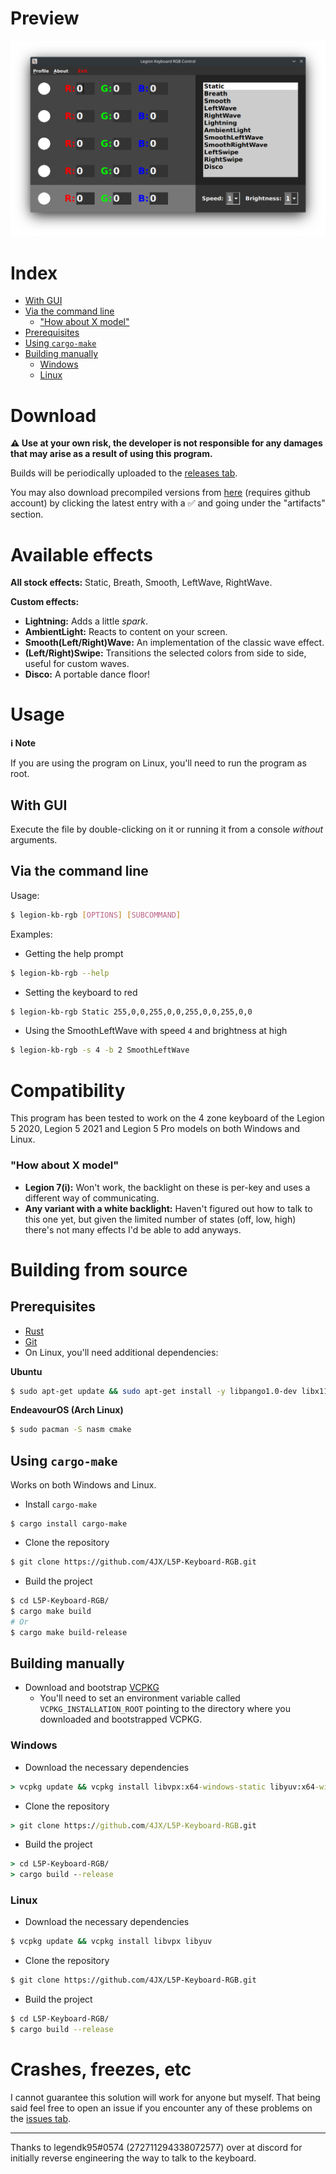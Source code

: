 # Preview

![Preview](https://github.com/4JX/L5P-Keyboard-RGB/blob/main/Preview.png)

# Index

- [With GUI](#with-gui)
- [Via the command line](#via-the-command-line)
  - ["How about X model"](#how-about-x-model)
- [Prerequisites](#prerequisites)
- [Using `cargo-make`](#using-cargo-make)
- [Building manually](#building-manually)
  - [Windows](#windows)
  - [Linux](#linux)

# Download

**⚠️ Use at your own risk, the developer is not responsible for any damages that may arise as a result of using this program.**

Builds will be periodically uploaded to the [releases tab](https://github.com/4JX/L5P-Keyboard-RGB/releases).

You may also download precompiled versions from [here](https://github.com/4JX/L5P-Keyboard-RGB/actions/workflows/release-rust.yml) (requires github account) by clicking the latest entry with a ✅ and going under the "artifacts" section.

# Available effects

**All stock effects:** Static, Breath, Smooth, LeftWave, RightWave.

**Custom effects:**

- **Lightning:** Adds a little _spark_.
- **AmbientLight:** Reacts to content on your screen.
- **Smooth(Left/Right)Wave:** An implementation of the classic wave effect.
- **(Left/Right)Swipe:** Transitions the selected colors from side to side, useful for custom waves.
- **Disco:** A portable dance floor!

# Usage

**ℹ️ Note**

If you are using the program on Linux, you'll need to run the program as root.

## With GUI

Execute the file by double-clicking on it or running it from a console _without_ arguments.

## Via the command line

Usage:

```sh
$ legion-kb-rgb [OPTIONS] [SUBCOMMAND]
```

Examples:

- Getting the help prompt

```sh
$ legion-kb-rgb --help
```

- Setting the keyboard to red

```sh
$ legion-kb-rgb Static 255,0,0,255,0,0,255,0,0,255,0,0
```

- Using the SmoothLeftWave with speed `4` and brightness at high

```sh
$ legion-kb-rgb -s 4 -b 2 SmoothLeftWave
```

# Compatibility

This program has been tested to work on the 4 zone keyboard of the Legion 5 2020, Legion 5 2021 and Legion 5 Pro models on both Windows and Linux.

### "How about X model"

- **Legion 7(i):** Won't work, the backlight on these is per-key and uses a different way of communicating.
- **Any variant with a white backlight:** Haven't figured out how to talk to this one yet, but given the limited number of states (off, low, high) there's not many effects I'd be able to add anyways.

# Building from source

## Prerequisites

- [Rust](https://www.rust-lang.org/tools/install)
- [Git](https://git-scm.com/downloads)
- On Linux, you'll need additional dependencies:

**Ubuntu**

```sh
$ sudo apt-get update && sudo apt-get install -y libpango1.0-dev libx11-dev libxext-dev libxft-dev libxinerama-dev libxcursor-dev libxrender-dev libxfixes-dev libudev-dev nasm libxcb-randr0-dev libusb-1.0-0-dev libdbus-1-dev
```

**EndeavourOS (Arch Linux)**

```sh
$ sudo pacman -S nasm cmake
```

## Using `cargo-make`

Works on both Windows and Linux.

- Install `cargo-make`

```
$ cargo install cargo-make
```

- Clone the repository

```sh
$ git clone https://github.com/4JX/L5P-Keyboard-RGB.git
```

- Build the project

```sh
$ cd L5P-Keyboard-RGB/
$ cargo make build
# Or
$ cargo make build-release
```

## Building manually

- Download and bootstrap [VCPKG](https://github.com/Microsoft/vcpkg#getting-started)
  - You'll need to set an environment variable called `VCPKG_INSTALLATION_ROOT` pointing to the directory where you downloaded and bootstrapped VCPKG.

### Windows

- Download the necessary dependencies

```cmd
> vcpkg update && vcpkg install libvpx:x64-windows-static libyuv:x64-windows-static
```

- Clone the repository

```cmd
> git clone https://github.com/4JX/L5P-Keyboard-RGB.git
```

- Build the project

```cmd
> cd L5P-Keyboard-RGB/
> cargo build --release
```

### Linux

- Download the necessary dependencies

```sh
$ vcpkg update && vcpkg install libvpx libyuv
```

- Clone the repository

```sh
$ git clone https://github.com/4JX/L5P-Keyboard-RGB.git
```

- Build the project

```sh
$ cd L5P-Keyboard-RGB/
$ cargo build --release
```

# Crashes, freezes, etc

I cannot guarantee this solution will work for anyone but myself. That being said feel free to open an issue if you encounter any of these problems on the [issues tab](https://github.com/4JX/L5P-Keyboard-RGB/issues).

---

Thanks to legendk95#0574 (272711294338072577) over at discord for initially reverse engineering the way to talk to the keyboard.

